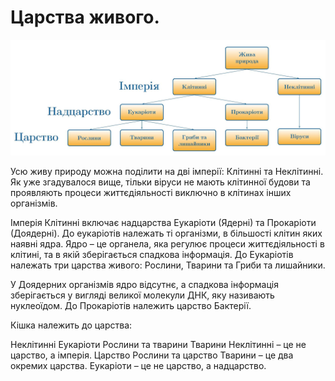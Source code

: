 Царства живого.
===============
![Царство](11.jpg)

Усю живу природу можна поділити на дві імперії: Клітинні та Неклітинні.
Як уже згадувалося вище, тільки віруси не мають клітинної будови та
проявляють процеси життєдіяльності виключно в клітинах інших організмів.

Імперія Клітинні включає надцарства Еукаріоти (Ядерні) та Прокаріоти
(Доядерні). До еукаріотів належать ті організми, в більшості клітин яких
наявні ядра. Ядро – це органела, яка регулює процеси життєдіяльності в
клітині, та в якій зберігається спадкова інформація. До Еукаріотів
належать три царства живого: Рослини, Тварини та Гриби та лишайники.

У Доядерних організмів ядро відсутнє, а спадкова інформація зберігається
у вигляді великої молекули ДНК, яку називають нуклеоїдом. До Прокаріотів належить царство Бактерії.

<quiz correctLabel="correct" incorrectLabel="incorrect" checkLabel="check">
    <question text="">
        <p>Кішка належить до царства:</p>
        <answer>Неклітинні</answer>
        <answer>Еукаріоти</answer>
        <answer>Рослини та тварини</answer>
        <answer correct>Тварини</answer>
        <explanation>
        Неклітинні – це не царство, а імперія. Царство Рослини та царство Тварини – це два окремих царства. Еукаріоти – це не царство, а надцарство.
        </explanation>
    </question>
</quiz>
